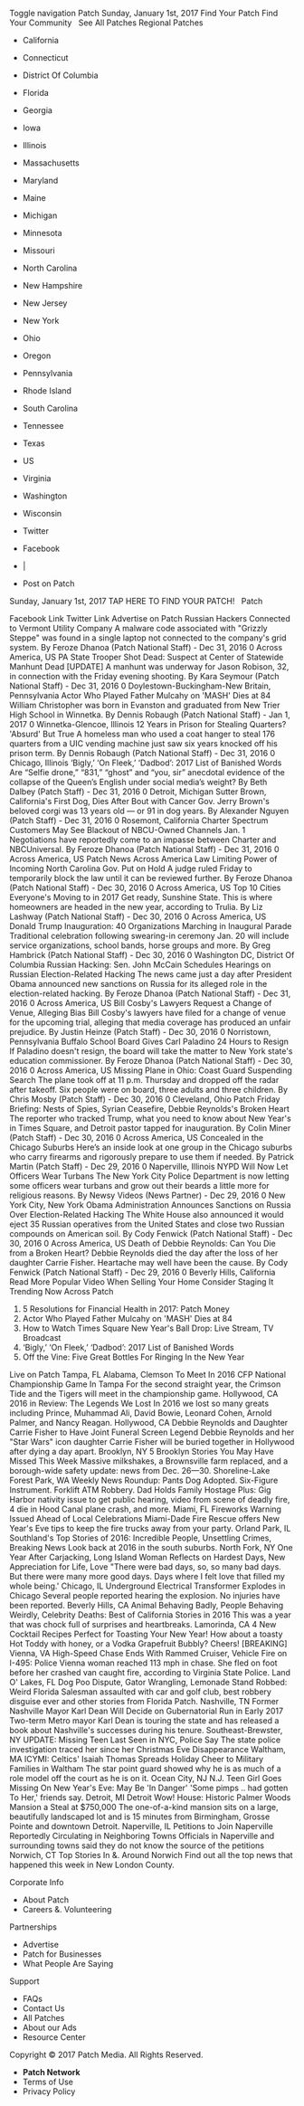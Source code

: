 Toggle navigation Patch Sunday, January 1st, 2017 Find Your Patch Find Your Community   See All Patches Regional Patches

*   California
*   Connecticut
*   District Of Columbia
*   Florida
*   Georgia
*   Iowa
*   Illinois
*   Massachusetts
*   Maryland
*   Maine
*   Michigan
*   Minnesota
*   Missouri
*   North Carolina
*   New Hampshire
*   New Jersey
*   New York
*   Ohio
*   Oregon
*   Pennsylvania
*   Rhode Island
*   South Carolina
*   Tennessee
*   Texas
*   US
*   Virginia
*   Washington
*   Wisconsin

*   Twitter
*   Facebook
*   |
*   Post on Patch

Sunday, January 1st, 2017 TAP HERE TO FIND YOUR PATCH!   Patch

Facebook Link Twitter Link Advertise on Patch Russian Hackers Connected to Vermont Utility Company A malware code associated with "Grizzly Steppe" was found in a single laptop not connected to the company's grid system. By Feroze Dhanoa (Patch National Staff) - Dec 31, 2016 0 Across America, US PA State Trooper Shot Dead: Suspect at Center of Statewide Manhunt Dead \[UPDATE\] A manhunt was underway for Jason Robison, 32, in connection with the Friday evening shooting. By Kara Seymour (Patch National Staff) - Dec 31, 2016 0 Doylestown-Buckingham-New Britain, Pennsylvania Actor Who Played Father Mulcahy on 'MASH' Dies at 84 William Christopher was born in Evanston and graduated from New Trier High School in Winnetka. By Dennis Robaugh (Patch National Staff) - Jan 1, 2017 0 Winnetka-Glencoe, Illinois 12 Years in Prison for Stealing Quarters? 'Absurd' But True A homeless man who used a coat hanger to steal 176 quarters from a UIC vending machine just saw six years knocked off his prison term. By Dennis Robaugh (Patch National Staff) - Dec 31, 2016 0 Chicago, Illinois ‘Bigly,’ ‘On Fleek,’ ‘Dadbod’: 2017 List of Banished Words Are “Selfie drone,” “831,” “ghost” and “you, sir” anecdotal evidence of the collapse of the Queen’s English under social media’s weight? By Beth Dalbey (Patch Staff) - Dec 31, 2016 0 Detroit, Michigan Sutter Brown, California's First Dog, Dies After Bout with Cancer Gov. Jerry Brown's beloved corgi was 13 years old — or 91 in dog years. By Alexander Nguyen (Patch Staff) - Dec 31, 2016 0 Rosemont, California Charter Spectrum Customers May See Blackout of NBCU-Owned Channels Jan. 1 Negotiations have reportedly come to an impasse between Charter and NBCUniversal. By Feroze Dhanoa (Patch National Staff) - Dec 31, 2016 0 Across America, US Patch News Across America Law Limiting Power of Incoming North Carolina Gov. Put on Hold A judge ruled Friday to temporarily block the law until it can be reviewed further. By Feroze Dhanoa (Patch National Staff) - Dec 30, 2016 0 Across America, US Top 10 Cities Everyone's Moving to in 2017 Get ready, Sunshine State. This is where homeowners are headed in the new year, according to Trulia. By Liz Lashway (Patch National Staff) - Dec 30, 2016 0 Across America, US Donald Trump Inauguration: 40 Organizations Marching in Inaugural Parade Traditional celebration following swearing-in ceremony Jan. 20 will include service organizations, school bands, horse groups and more. By Greg Hambrick (Patch National Staff) - Dec 30, 2016 0 Washington DC, District Of Columbia Russian Hacking: Sen. John McCain Schedules Hearings on Russian Election-Related Hacking The news came just a day after President Obama announced new sanctions on Russia for its alleged role in the election-related hacking. By Feroze Dhanoa (Patch National Staff) - Dec 31, 2016 0 Across America, US Bill Cosby's Lawyers Request a Change of Venue, Alleging Bias Bill Cosby's lawyers have filed for a change of venue for the upcoming trial, alleging that media coverage has produced an unfair prejudice. By Justin Heinze (Patch Staff) - Dec 30, 2016 0 Norristown, Pennsylvania Buffalo School Board Gives Carl Paladino 24 Hours to Resign If Paladino doesn't resign, the board will take the matter to New York state's education commissioner. By Feroze Dhanoa (Patch National Staff) - Dec 30, 2016 0 Across America, US Missing Plane in Ohio: Coast Guard Suspending Search The plane took off at 11 p.m. Thursday and dropped off the radar after takeoff. Six people were on board, three adults and three children. By Chris Mosby (Patch Staff) - Dec 30, 2016 0 Cleveland, Ohio Patch Friday Briefing: Nests of Spies, Syrian Ceasefire, Debbie Reynolds's Broken Heart The reporter who tracked Trump, what you need to know about New Year's in Times Square, and Detroit pastor tapped for inauguration. By Colin Miner (Patch Staff) - Dec 30, 2016 0 Across America, US Concealed in the Chicago Suburbs Here’s an inside look at one group in the Chicago suburbs who carry firearms and rigorously prepare to use them if needed. By Patrick Martin (Patch Staff) - Dec 29, 2016 0 Naperville, Illinois NYPD Will Now Let Officers Wear Turbans The New York City Police Department is now letting some officers wear turbans and grow out their beards a little more for religious reasons. By Newsy Videos (News Partner) - Dec 29, 2016 0 New York City, New York Obama Administration Announces Sanctions on Russia Over Election-Related Hacking The White House also announced it would eject 35 Russian operatives from the United States and close two Russian compounds on American soil. By Cody Fenwick (Patch National Staff) - Dec 30, 2016 0 Across America, US Death of Debbie Reynolds: Can You Die from a Broken Heart? Debbie Reynolds died the day after the loss of her daughter Carrie Fisher. Heartache may well have been the cause. By Cody Fenwick (Patch National Staff) - Dec 29, 2016 0 Beverly Hills, California Read More Popular Video When Selling Your Home Consider Staging It Trending Now Across Patch

1.  5 Resolutions for Financial Health in 2017: Patch Money
2.  Actor Who Played Father Mulcahy on 'MASH' Dies at 84
3.  How to Watch Times Square New Year's Ball Drop: Live Stream, TV Broadcast
4.  ‘Bigly,’ ‘On Fleek,’ ‘Dadbod’: 2017 List of Banished Words
5.  Off the Vine: Five Great Bottles For Ringing In the New Year

Live on Patch Tampa, FL Alabama, Clemson To Meet In 2016 CFP National Championship Game In Tampa For the second straight year, the Crimson Tide and the Tigers will meet in the championship game. Hollywood, CA 2016 in Review: The Legends We Lost In 2016 we lost so many greats including Prince, Muhammad Ali, David Bowie, Leonard Cohen, Arnold Palmer, and Nancy Reagan. Hollywood, CA Debbie Reynolds and Daughter Carrie Fisher to Have Joint Funeral Screen Legend Debbie Reynolds and her "Star Wars" icon daughter Carrie Fisher will be buried together in Hollywood after dying a day apart. Brooklyn, NY 5 Brooklyn Stories You May Have Missed This Week Massive milkshakes, a Brownsville farm replaced, and a borough-wide safety update: news from Dec. 26—30. Shoreline-Lake Forest Park, WA Weekly News Roundup: Pants Dog Adopted. Six-Figure Instrument. Forklift ATM Robbery. Dad Holds Family Hostage Plus: Gig Harbor nativity issue to get public hearing, video from scene of deadly fire, 4 die in Hood Canal plane crash, and more. Miami, FL Fireworks Warning Issued Ahead of Local Celebrations Miami-Dade Fire Rescue offers New Year's Eve tips to keep the fire trucks away from your party. Orland Park, IL Southland's Top Stories of 2016: Incredible People, Unsettling Crimes, Breaking News Look back at 2016 in the south suburbs. North Fork, NY One Year After Carjacking, Long Island Woman Reflects on Hardest Days, New Appreciation for Life, Love "There were bad days, so, so many bad days. But there were many more good days. Days where I felt love that filled my whole being.' Chicago, IL Underground Electrical Transformer Explodes in Chicago Several people reported hearing the explosion. No injuries have been reported. Beverly Hills, CA Animal Behaving Badly, People Behaving Weirdly, Celebrity Deaths: Best of California Stories in 2016 This was a year that was chock full of surprises and heartbreaks. Lamorinda, CA 4 New Cocktail Recipes Perfect for Toasting Your New Year! How about a toasty Hot Toddy with honey, or a Vodka Grapefruit Bubbly? Cheers! \[BREAKING\] Vienna, VA High-Speed Chase Ends With Rammed Cruiser, Vehicle Fire on I-495: Police Vienna woman reached 113 mph in chase. She fled on foot before her crashed van caught fire, according to Virginia State Police. Land O' Lakes, FL Dog Poo Dispute, Gator Wrangling, Lemonade Stand Robbed: Weird Florida Salesman assaulted with car and golf club, best robbery disguise ever and other stories from Florida Patch. Nashville, TN Former Nashville Mayor Karl Dean Will Decide on Gubernatorial Run in Early 2017 Two-term Metro mayor Karl Dean is touring the state and has released a book about Nashville's successes during his tenure. Southeast-Brewster, NY UPDATE: Missing Teen Last Seen in NYC, Police Say The state police investigation traced her since her Christmas Eve Disappearance Waltham, MA ICYMI: Celtics' Isaiah Thomas Spreads Holiday Cheer to Military Families in Waltham The star point guard showed why he is as much of a role model off the court as he is on it. Ocean City, NJ N.J. Teen Girl Goes Missing On New Year's Eve: May Be 'In Danger' 'Some pimps .. had gotten To Her,' friends say. Detroit, MI Detroit Wow! House: Historic Palmer Woods Mansion a Steal at $750,000 The one-of-a-kind mansion sits on a large, beautifully landscaped lot and is 15 minutes from Birmingham, Grosse Pointe and downtown Detroit. Naperville, IL Petitions to Join Naperville Reportedly Circulating in Neighboring Towns Officials in Naperville and surrounding towns said they do not know the source of the petitions Norwich, CT Top Stories In &. Around Norwich Find out all the top news that happened this week in New London County.

Corporate Info

*   About Patch
*   Careers &. Volunteering

Partnerships

*   Advertise
*   Patch for Businesses
*   What People Are Saying

Support

*   FAQs
*   Contact Us
*   All Patches
*   About our Ads
*   Resource Center

Copyright © 2017 Patch Media. All Rights Reserved.

*   **Patch Network**
*   Terms of Use
*   Privacy Policy